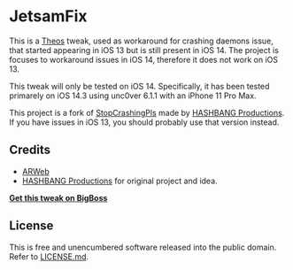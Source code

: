 # JetsamFix
This is a [Theos](https://iphonedevwiki.net/index.php/Theos) tweak, used as workaround for crashing daemons issue, that started appearing in iOS 13 but is still present in iOS 14.
The project is focuses to workaround issues in iOS 14, therefore it does not work on iOS 13.

This tweak will only be tested on iOS 14.
Specifically, it has been tested primarely on iOS 14.3 using unc0ver 6.1.1 with an iPhone 11 Pro Max.

This project is a fork of [StopCrashingPls](https://github.com/hbang/StopCrashingPls) made by [HASHBANG Productions](https://github.com/hbang). If you have issues in iOS 13, you should probably use that version instead.

## Credits
* [ARWeb](https://arweb.se)
* [HASHBANG Productions](https://github.com/hbang) for original project and idea.

[**Get this tweak on BigBoss**](https://urlhere.com)

## License
This is free and unencumbered software released into the public domain. Refer to [LICENSE.md](LICENSE.md).
